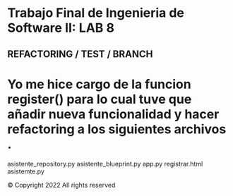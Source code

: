# Trabajo Final de Ingenieria de Software II: LAB 8

## REFACTORING / TEST / BRANCH
# Yo me hice cargo de la funcion register() para lo cual tuve que añadir nueva funcionalidad y hacer refactoring a los siguientes archivos . 
 asistente_repository.py
 asistente_blueprint.py
 app.py
 registrar.html
 asistemte.py


© Copyright 2022 All rights reserved
